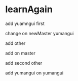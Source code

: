 # learnAgain

add yuamngui first

change on newMaster yumangui

add other



add on master

add second other


add yumangui on yumangui
